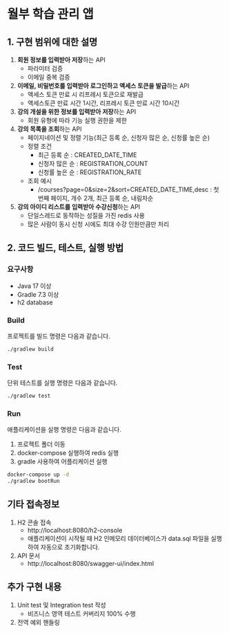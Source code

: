 # 월부 학습 관리 앱

## 1. 구현 범위에 대한 설명

1. **회원 정보를 입력받아 저장**하는 API
   - 파라미터 검증
   - 이메일 중복 검증
2. **이메일, 비밀번호를 입력받아 로그인하고 액세스 토큰을 발급**하는 API
   - 액세스 토큰 만료 시 리프레시 토큰으로 재발급
   - 액세스토큰 만료 시간 1시간, 리프레시 토큰 만료 시간 10시간
3. **강의 개설을 위한 정보를 입력받아 저장**하는 API
   - 회원 유형에 따라 기능 실행 권한을 제한
4. **강의 목록을 조회**하는 API
   - 페이지네이션 및 정렬 기능(최근 등록 순, 신청자 많은 순, 신청률 높은 순)
   - 정렬 조건
     - 최근 등록 순 : CREATED_DATE_TIME
     - 신청자 많은 순 : REGISTRATION_COUNT
     - 신청률 높은 순 : REGISTRATION_RATE
   - 조회 예시
       - /courses?page=0&size=2&sort=CREATED_DATE_TIME,desc : 첫번째 페이지, 개수 2개, 최근 등록 순, 내림차순
5. **강의 아이디 리스트를 입력받아 수강신청**하는 API
   - 단일스레드로 동작하는 성질을 가진 redis 사용
   - 많은 사람이 동시 신청 시에도 최대 수강 인원만큼만 처리

## 2. 코드 빌드, 테스트, 실행 방법

### 요구사항
- Java 17 이상
- Gradle 7.3 이상
- h2 database

### Build

프로젝트를 빌드 명령은 다음과 같습니다.

```bash
./gradlew build
```

### Test

단위 테스트를 실행 명령은 다음과 같습니다.

```bash
./gradlew test
```

### Run

애플리케이션을 실행 명령은 다음과 같습니다.
1. 프로젝트 폴더 이동
2. docker-compose 실행하여 redis 실행
3. gradle 사용하여 어플리케이션 실행

```bash
docker-compose up -d
./gradlew bootRun
```

## 기타 접속정보

1. H2 콘솔 접속
    - http://localhost:8080/h2-console
    - 애플리케이션이 시작될 때 H2 인메모리 데이터베이스가 data.sql 파일을 실행하여 자동으로 초기화합니다.
2. API 문서
    - http://localhost:8080/swagger-ui/index.html

## 추가 구현 내용

1. Unit test 및 Integration test 작성
    - 비즈니스 영역 테스트 커버리지 100% 수행
2. 전역 예외 핸들링